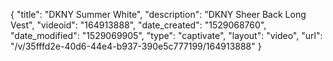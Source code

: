 {
    "title": "DKNY Summer White",
    "description": "DKNY Sheer Back Long Vest",
    "videoid": "164913888",
    "date_created": "1529068760",
    "date_modified": "1529069905",
    "type": "captivate",
    "layout": "video",
    "url": "\/v\/35fffd2e-40d6-44e4-b937-390e5c777199\/164913888"
}